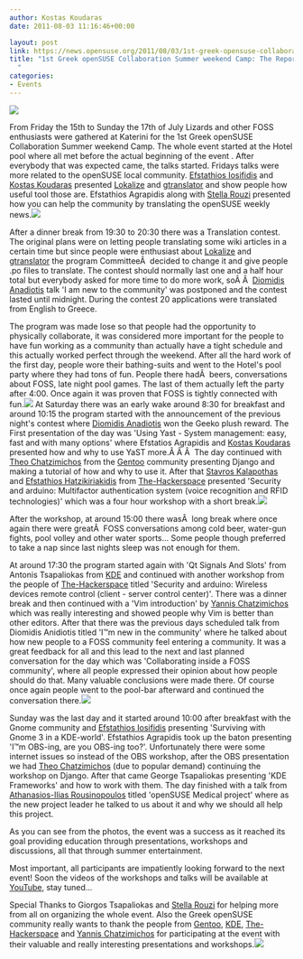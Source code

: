 ```yaml
---
author: Kostas Koudaras
date: 2011-08-03 11:16:46+00:00

layout: post
link: https://news.opensuse.org/2011/08/03/1st-greek-opensuse-collaboration-camp-the-report/
title: "1st Greek openSUSE Collaboration Summer weekend Camp: The Report\
  "
categories:
- Events
---
```



![](https://lh6.googleusercontent.com/-NutxrTT91yI/TisKo8JflCI/AAAAAAAACcU/MkSGIlo3ghs/s800/DSCN1516.JPG)


From Friday the 15th to Sunday the 17th of July Lizards and other FOSS enthusiasts were gathered at Katerini for the 1st Greek openSUSE Collaboration Summer weekend Camp.
The whole event started at the Hotel pool where all met before the actual beginning of the event . After everybody that was expected came, the talks started.
Fridays talks were more related to the openSUSE local community. [Efstathios Iosifidis](http://stathisuse.blogspot.com/) and [Kostas Koudaras](http://e-tote-kala.blogspot.com/) presented [Lokalize](http://userbase.kde.org/Lokalize) and [gtranslator](http://projects.gnome.org/gtranslator/) and show people how useful tool those are. Efstathios Agrapidis along with [Stella Rouzi](http://en-gb.facebook.com/differentreality) presented how you can help the community by translating the openSUSE weekly news.<!-- more -->![](https://lh6.googleusercontent.com/-qQI9aT0LsMQ/TisKT3W_7AI/AAAAAAAACkU/xQEaRRJDeco/s800/DSCN1510.JPG)

After a dinner break from 19:30 to 20:30 there was a Translation contest. The original plans were on letting people translating some wiki articles in a certain time but since people were enthusiast about [Lokalize](http://userbase.kde.org/Lokalize) and [gtranslator](http://projects.gnome.org/gtranslator/) the program CommitteeÂ  decided to change it and give people .po files to translate. The contest should normally last one and a half hour total but everybody asked for more time to do more work, soÂ Â  [Diomidis Anadiotis](http://anadiotisd.wordpress.com/) talk 'I am new to the community' was postponed and the contest lasted until midnight. During the contest 20 applications were translated from English to Greece.

The program was made lose so that people had the opportunity to physically collaborate, it was considered more important for the people to have fun working as a community than actually have a tight schedule and this actually worked perfect through the weekend. After all the hard work of the first day, people wore their bathing-suits and went to the Hotel's pool party where they had tons of fun. People there hadÂ  beers, conversations about FOSS, late night pool games. The last of them actually left the party after 4:00. Once again it was proven that FOSS is tightly connected with fun.![](https://lh5.googleusercontent.com/--YdzGXcxj4A/TisL4iDDfcI/AAAAAAAACdg/1bZEPho5vUk/s800/DSCN1547.JPG)
At Saturday there was an early wake around 8:30 for breakfast and around 10:15 the program started with the announcement of the previous night's contest where [Diomidis Anadiotis](http://anadiotisd.wordpress.com/) won the Geeko plush reward. The First presentation of the day was 'Using Yast - System management: easy, fast and with many options' where Efstatios Agrapidis and [Kostas Koudaras](http://e-tote-kala.blogspot.com/) presented how and why to use YaST more.Â Â Â  The day continued with [Theo Chatzimichos](http://blogs.gentoo.org/tampakrap/) from the [Gentoo](http://www.gentoo.org/) community presenting Django and making a tutorial of how and why to use it. After that [Stavros Kalapothas](http://www.itsystem.gr/) and [Efstathios Hatzikiriakidis](http://efxa.org/) from [The-Hackerspace](http://the-hackerspace.org/) presented 'Security and arduino: Multifactor authentication system (voice recognition and RFID technologies)' which was a four hour workshop with a short break.![](https://lh4.googleusercontent.com/-clsQ1-MFKhc/TisLH8iNI8I/AAAAAAAACc0/DaLUpZOEiek/s800/DSCN1529.JPG)

After the workshop, at around 15:00 there wasÂ  long break where once again there were greatÂ  FOSS conversations among cold beer, water-gun fights, pool volley and other water sports... Some people though preferred to take a nap since last nights sleep was not enough for them.

At around 17:30 the program started again with 'Qt Signals And Slots' from Antonis Tsapaliokas from [KDE](http://www.kde.org/) and continued with another workshop from the people of [The-Hackerspace](http://the-hackerspace.org/) titled 'Security and arduino: Wireless devices remote control (client - server control center)'. There was a dinner break and then continued with a 'Vim introduction' by [Yannis Chatzimichos](http://y.chatz.gr/blog) which was really interesting and showed people why Vim is better than other editors. After that there was the previous days scheduled talk from Diomidis Anidiotis titled 'I™m new in the community' where he talked about how new people to a FOSS community feel entering a community. It was a great feedback for all and this lead to the next and last planned conversation for the day which was 'Collaborating inside a FOSS community', where all people expressed their opinion about how people should do that. Many valuable conclusions were made there. Of course once again people went to the pool-bar afterward and continued the conversation there.![](https://lh6.googleusercontent.com/-FEog5dAVIm0/TisLlfqhEOI/AAAAAAAAClk/hC_krYiuU9Q/s800/DSCN1539.JPG)

Sunday was the last day and it started around 10:00 after breakfast with the Gnome community and [Efstathios Iosifidis](http://stathisuse.blogspot.com/) presenting 'Surviving with Gnome 3 in a KDE-world'. Efstathios Agrapidis took up the baton presenting 'I™m OBS-ing, are you OBS-ing too?'. Unfortunately there were some internet issues so instead of the OBS workshop, after the OBS presentation we had [Theo Chatzimichos](http://blogs.gentoo.org/tampakrap/) (due to popular demand) continuing the workshop on Django. After that came George Tsapaliokas presenting 'KDE Frameworks' and how to work with them. The day finished with a talk from [Athanasios-Ilias Rousinopoulos](http://zoumpis.wordpress.com/) titled 'openSUSE Medical project' where as the new project leader he talked to us about it and why we should all help this project.

As you can see from the photos, the event was a success as it reached its goal providing education through presentations, workshops and discussions, all that through summer entertainment.

Most important, all participants are impatiently looking forward to the next event! Soon the videos of the workshops and talks will be available at [YouTube](http://www.youtube.com/user/opensusetv), stay tuned...

Special Thanks to Giorgos Tsapaliokas and [Stella Rouzi](http://en-gb.facebook.com/differentreality) for helping more from all on organizing the whole event. Also the Greek openSUSE community really wants to thank the people from [Gentoo](http://www.gentoo.org/), [KDE](http://www.kde.org/), [The-Hackerspace](http://the-hackerspace.org/) and [Yannis Chatzimichos](http://y.chatz.gr/blog) for participating at the event with their valuable and really interesting presentations and workshops.![](https://lh3.googleusercontent.com/-XvyRNtwo4nE/TisJm92QtjI/AAAAAAAAChg/dkPSw3L3RRs/s800/DSCN1489.JPG)		

